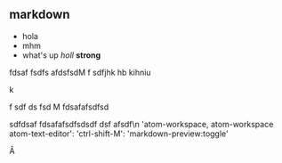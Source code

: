## markdown
- hola
- mhm
- what's up
*holl*
**strong**

fdsaf
fsdfs
afdsfsdM
f
sdfjhk
hb
kihniu
<!-- ihhiu -->

<!-- sd -->



k


f
sdf
ds
fsd
M
fdsafafsdfsd

sdfdsaf
fdsafafsdfsdsdf
dsf
afsdf\n
'atom-workspace, atom-workspace atom-text-editor':
  'ctrl-shift-M': 'markdown-preview:toggle'

  Â
